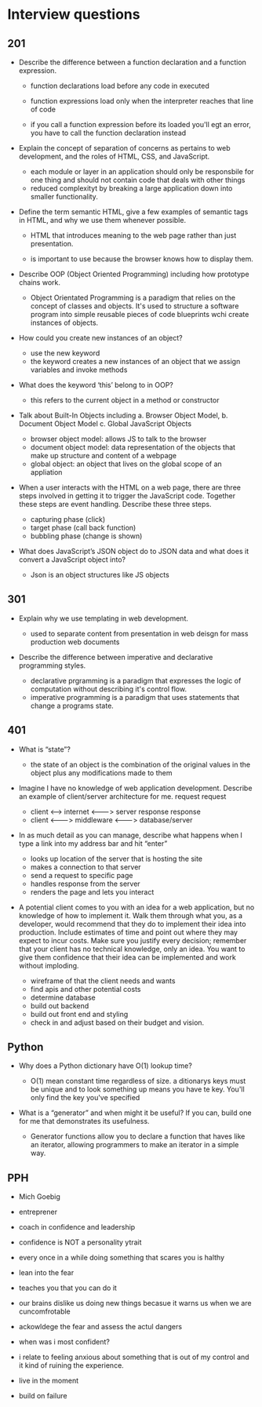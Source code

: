# Interview questions

## 201

- Describe the difference between a function declaration and a function expression.
  - function declarations load before any code in executed
  - function expressions load only when the interpreter reaches that line of code

  - if you call a function expression before its loaded you'll egt an error, you have to call the function declaration instead

- Explain the concept of separation of concerns as pertains to web development, and the roles of HTML, CSS, and JavaScript.
  - each module or layer in an application should only be responsbile for one thing and should not contain code that deals with other things
  - reduced complexityt by breaking a large application down into smaller functionality.

- Define the term semantic HTML, give a few examples of semantic tags in HTML, and why we use them whenever possible.
  - HTML that introduces meaning to the web page rather than just presentation.
  - <p> is important to use because the browser knows how to display them. 

- Describe OOP (Object Oriented Programming) including how prototype chains work.
  - Object Orientated Programming is a paradigm that relies on the concept of classes and objects. It's used to structure a software program into simple reusable pieces of code blueprints wchi create instances of objects.

- How could you create new instances of an object?
  - use the new keyword
  - the keyword creates a new instances of an object that we assign variables and invoke methods

- What does the keyword ‘this’ belong to in OOP?
  - this refers to the current object in a method or constructor

- Talk about Built-In Objects including a. Browser Object Model, b. Document Object Model c. Global JavaScript Objects
  - browser object model: allows JS to talk to the browser
  - document object model: data representation of the objects that make up structure and content of a webpage
  - global object: an object that lives on the global scope of an appliation

- When a user interacts with the HTML on a web page, there are three steps involved in getting it to trigger the JavaScript code. Together these steps are event handling. Describe these three steps.
  - capturing phase (click)
  - target phase (call back function)
  - bubbling phase (change is shown)

- What does JavaScript’s JSON object do to JSON data and what does it convert a JavaScript object into?
  - Json is an object structures like JS objects

## 301

- Explain why we use templating in web development.
  - used to separate content from presentation in web deisgn for mass production web documents

- Describe the difference between imperative and declarative programming styles.
  - declarative prgramming is a paradigm that expresses the logic of computation without describing it's control flow. 
  - imperative programming is a paradigm that uses statements that change a programs state.

## 401

- What is “state”?
  - the state of an object is the combination of the original values in the object plus any modifications made to them

- Imagine I have no knowledge of web application development. Describe an example of client/server architecture for me.
          request         request
  - client <--> internet  <---> server
           response       response
  - client <---> middleware <---> database/server

- In as much detail as you can manage, describe what happens when I type a link into my address bar and hit “enter”
  - looks up location of the server that is hosting the site
  - makes a connection to that server
  - send a request to specific page
  - handles response from the server
  - renders the page and lets you interact

- A potential client comes to you with an idea for a web application, but no knowledge of how to implement it. Walk them through what you, as a developer, would recommend that they do to implement their idea into production. Include estimates of time and point out where they may expect to incur costs. Make sure you justify every decision; remember that your client has no technical knowledge, only an idea. You want to give them confidence that their idea can be implemented and work without imploding.

  - wireframe of that the client needs and wants
  - find apis and other potential costs
  - determine database
  - build out backend 
  - build out front end and styling
  - check in and adjust based on their budget and vision.

## Python

- Why does a Python dictionary have O(1) lookup time?
  - O(1) mean constant time regardless of size. a ditionarys keys must be unique and to look something up means you have te key. You'll only find the key you've specified

- What is a “generator” and when might it be useful? If you can, build one for me that demonstrates its usefulness.
  - Generator functions allow you to declare a function that haves like an iterator, allowing programmers to make an iterator in a simple way. 



## PPH

- Mich Goebig

- entreprener
- coach in confidence and leadership
- confidence is NOT a personality ytrait
- every once in a while doing something that scares you is halthy
- lean into the fear
- teaches you that you can do it
- our brains dislike us doing new things becasue it warns us when we are cuncomfrotable
- ackowldege the fear and assess the actul dangers
- when was i most confident?
- i relate to feeling anxious about something that is out of my control and it kind of ruining the experience. 
- live in the moment
- build on failure

